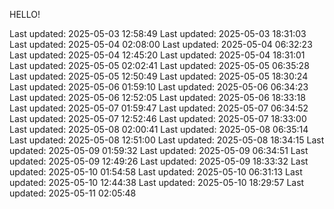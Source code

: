 HELLO!

Last updated: 2025-05-03 12:58:49
Last updated: 2025-05-03 18:31:03
Last updated: 2025-05-04 02:08:00
Last updated: 2025-05-04 06:32:23
Last updated: 2025-05-04 12:45:20
Last updated: 2025-05-04 18:31:01
Last updated: 2025-05-05 02:02:41
Last updated: 2025-05-05 06:35:28
Last updated: 2025-05-05 12:50:49
Last updated: 2025-05-05 18:30:24
Last updated: 2025-05-06 01:59:10
Last updated: 2025-05-06 06:34:23
Last updated: 2025-05-06 12:52:05
Last updated: 2025-05-06 18:33:18
Last updated: 2025-05-07 01:59:47
Last updated: 2025-05-07 06:34:52
Last updated: 2025-05-07 12:52:46
Last updated: 2025-05-07 18:33:00
Last updated: 2025-05-08 02:00:41
Last updated: 2025-05-08 06:35:14
Last updated: 2025-05-08 12:51:00
Last updated: 2025-05-08 18:34:15
Last updated: 2025-05-09 01:59:32
Last updated: 2025-05-09 06:34:51
Last updated: 2025-05-09 12:49:26
Last updated: 2025-05-09 18:33:32
Last updated: 2025-05-10 01:54:58
Last updated: 2025-05-10 06:31:13
Last updated: 2025-05-10 12:44:38
Last updated: 2025-05-10 18:29:57
Last updated: 2025-05-11 02:05:48